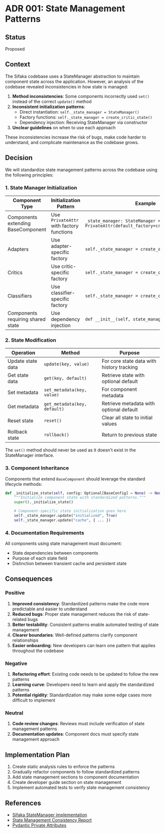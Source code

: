 # ADR 001: State Management Patterns

## Status

Proposed

## Context

The Sifaka codebase uses a StateManager abstraction to maintain component state across the application. However, an analysis of the codebase revealed inconsistencies in how state is managed:

1. **Method inconsistencies**: Some components incorrectly used `set()` instead of the correct `update()` method
2. **Inconsistent initialization patterns**:
   - Direct instantiation: `self._state_manager = StateManager()`
   - Factory functions: `self._state_manager = create_critic_state()`
   - Dependency injection: Receiving StateManager via constructor
3. **Unclear guidelines** on when to use each approach

These inconsistencies increase the risk of bugs, make code harder to understand, and complicate maintenance as the codebase grows.

## Decision

We will standardize state management patterns across the codebase using the following principles:

### 1. State Manager Initialization

| Component Type | Initialization Pattern | Example |
|----------------|------------------------|---------|
| Components extending BaseComponent | Use `PrivateAttr` with factory functions | `_state_manager: StateManager = PrivateAttr(default_factory=create_critic_state)` |
| Adapters | Use adapter-specific factory | `self._state_manager = create_adapter_state()` |
| Critics | Use critic-specific factory | `self._state_manager = create_critic_state()` |
| Classifiers | Use classifier-specific factory | `self._state_manager = create_classifier_state()` |
| Components requiring shared state | Use dependency injection | `def __init__(self, state_manager: StateManager)` |

### 2. State Modification

| Operation | Method | Purpose |
|-----------|--------|---------|
| Update state data | `update(key, value)` | For core state data with history tracking |
| Get state data | `get(key, default)` | Retrieve state with optional default |
| Set metadata | `set_metadata(key, value)` | For component metadata |
| Get metadata | `get_metadata(key, default)` | Retrieve metadata with optional default |
| Reset state | `reset()` | Clear all state to initial values |
| Rollback state | `rollback()` | Return to previous state |

The `set()` method should never be used as it doesn't exist in the StateManager interface.

### 3. Component Inheritance

Components that extend `BaseComponent` should leverage the standard lifecycle methods:

```python
def _initialize_state(self, config: Optional[BaseConfig] = None) -> None:
    """Initialize component state with standardized patterns."""
    super()._initialize_state()

    # Component-specific state initialization goes here
    self._state_manager.update("initialized", True)
    self._state_manager.update("cache", { ... })
```

### 4. Documentation Requirements

All components using state management must document:
- State dependencies between components
- Purpose of each state field
- Distinction between transient cache and persistent state

## Consequences

### Positive

1. **Improved consistency**: Standardized patterns make the code more predictable and easier to understand
2. **Reduced bugs**: Proper state management reduces the risk of state-related bugs
3. **Better testability**: Consistent patterns enable automated testing of state management
4. **Clearer boundaries**: Well-defined patterns clarify component relationships
5. **Easier onboarding**: New developers can learn one pattern that applies throughout the codebase

### Negative

1. **Refactoring effort**: Existing code needs to be updated to follow the new patterns
2. **Learning curve**: Developers need to learn and apply the standardized patterns
3. **Potential rigidity**: Standardization may make some edge cases more difficult to implement

### Neutral

1. **Code review changes**: Reviews must include verification of state management patterns
2. **Documentation updates**: Component docs must specify state management approach

## Implementation Plan

1. Create static analysis rules to enforce the patterns
2. Gradually refactor components to follow standardized patterns
3. Add state management sections to component documentation
4. Create developer guide section on state management
5. Implement automated tests to verify state management consistency

## References

- [Sifaka StateManager implementation](../sifaka/utils/state.py)
- [State Management Consistency Report](../CON.md)
- [Pydantic Private Attributes](https://docs.pydantic.dev/latest/usage/models/#private-model-attributes)